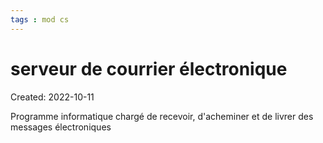 ```yaml
---
tags : mod cs
---
```

# serveur de courrier électronique
Created: 2022-10-11 

Programme informatique chargé de recevoir, d'acheminer et de livrer des messages électroniques